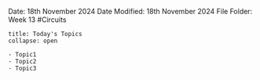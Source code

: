 Date: 18th November 2024
Date Modified: 18th November 2024
File Folder: Week 13
#Circuits

```ad-abstract
title: Today's Topics
collapse: open

- Topic1
- Topic2
- Topic3

```

